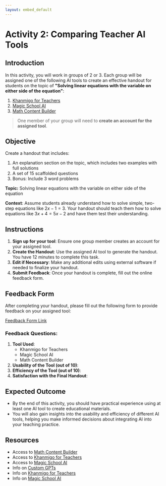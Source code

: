 ```yaml
---
layout: embed_default
---
```


# Activity 2: Comparing Teacher AI Tools

## Introduction

In this activity, you will work in groups of 2 or 3. Each group will be assigned one of the following AI tools to create an effective handout for students on the topic of **"Solving linear equations with the variable on either side of the equation"**:

1. [Khanmigo for Teachers](https://www.khanmigo.ai/teachers)
2. [Magic School AI](https://app.magicschool.ai/auth/signup)
3. [Math Content Builder](https://chatgpt.com/g/g-38NiEiNWQ-math-content-builder)

> One member of your group will need to **create an account for the assigned tool**.

## Objective

Create a handout that includes:
1. An explanation section on the topic, which includes two examples with full solutions
2. A set of 15 scaffolded questions
3. Bonus: Include 3 word problems

**Topic:** Solving linear equations with the variable on either side of the equation

**Context**: Assume students already understand how to solve simple, two-step equations like $2x-1=3$. Your handout should teach them how to solve equations like $3x+4=5x-2$ and have them test their understanding.

## Instructions

1. **Sign up for your tool**: Ensure one group member creates an account for your assigned tool.
2. **Create the Handout**: Use the assigned AI tool to generate the handout. You have 12 minutes to complete this task.
3. **Edit if Necessary**: Make any additional edits using external software if needed to finalize your handout.
4. **Submit Feedback**: Once your handout is complete, fill out the online feedback form.

## Feedback Form

After completing your handout, please fill out the following form to provide feedback on your assigned tool:

[Feedback Form Link](https://forms.gle/tG721REwxgKDDby79)

### Feedback Questions:
1. **Tool Used**: 
    - Khanmigo for Teachers
    - Magic School AI
    - Math Content Builder
2. **Usability of the Tool (out of 10)**: 
3. **Efficiency of the Tool (out of 10)**: 
4. **Satisfaction with the Final Handout**:

## Expected Outcome

* By the end of this activity, you should have practical experience using at least one AI tool to create educational materials. 
* You will also gain insights into the usability and efficiency of different AI tools, helping you make informed decisions about integrating AI into your teaching practice.

## Resources

- Access to [Math Content Builder](https://chatgpt.com/g/g-38NiEiNWQ-math-content-builder)
- Access to [Khanmigo for Teachers](https://www.khanmigo.ai/teachers)
- Access to [Magic School AI](https://app.magicschool.ai/auth/signup)
- Info on [Custom GPTs](https://teaghan.github.io/AI-Enhanced-Education/md_files/custom_GPTs.html)
- Info on [Khanmigo for Teachers](https://teaghan.github.io/AI-Enhanced-Education/md_files/Khanmigo_for_teachers.html)
- Info on [Magic School AI](https://teaghan.github.io/AI-Enhanced-Education/md_files/MagicSchoolAI.html)